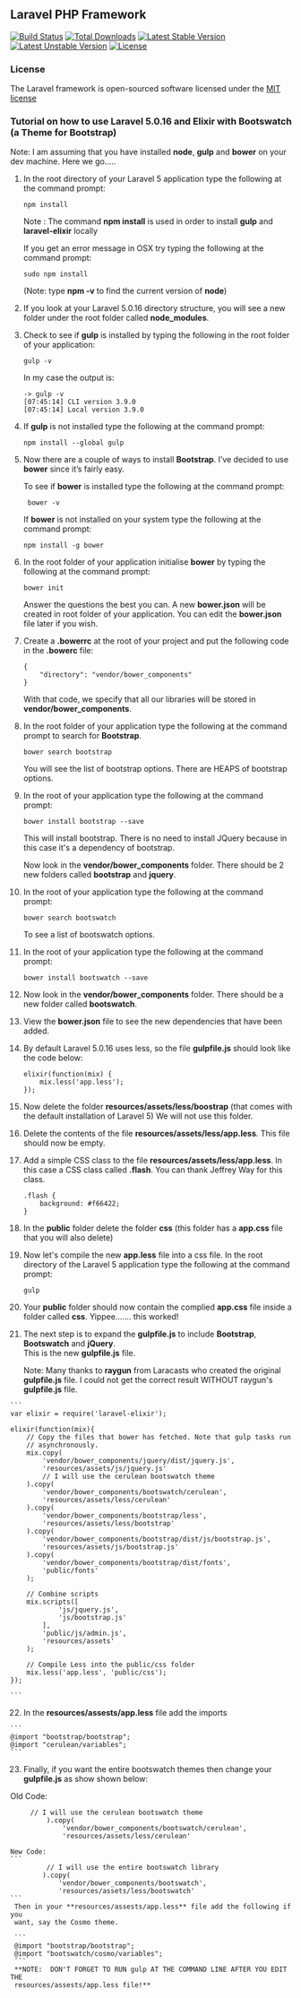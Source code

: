 ## Laravel PHP Framework

[![Build Status](https://travis-ci.org/laravel/framework.svg)](https://travis-ci.org/laravel/framework)
[![Total Downloads](https://poser.pugx.org/laravel/framework/downloads.svg)](https://packagist.org/packages/laravel/framework)
[![Latest Stable Version](https://poser.pugx.org/laravel/framework/v/stable.svg)](https://packagist.org/packages/laravel/framework)
[![Latest Unstable Version](https://poser.pugx.org/laravel/framework/v/unstable.svg)](https://packagist.org/packages/laravel/framework)
[![License](https://poser.pugx.org/laravel/framework/license.svg)](https://packagist.org/packages/laravel/framework)

### License

The Laravel framework is open-sourced software licensed under the [MIT license](http://opensource.org/licenses/MIT)

### Tutorial on how to use Laravel 5.0.16 and Elixir with Bootswatch (a Theme for Bootstrap)

Note:   I am assuming that you have installed **node**, **gulp** and **bower** on your dev machine.
        Here we go.....

1. In the root directory of your Laravel 5 application type the following at the command prompt: 
	```
	npm install
    ```
	Note : The command **npm install** 
           is used in order to install **gulp** and **laravel-elixir** locally

	If you get an error message in OSX try typing the following at the command prompt:
	```
	sudo npm install
    ```
   (Note:  type **npm -v** to find the current version of **node**)
 
2.  If you look at your Laravel 5.0.16 directory structure, you will see a new folder under
 	the root folder called **node_modules**.

3.  Check to see if **gulp** is installed by typing the following in the root folder of your application:

    ```
	gulp -v
	```
	

    In my case the output is:
	```
	-> gulp -v
	[07:45:14] CLI version 3.9.0
	[07:45:14] Local version 3.9.0
	```
	
4.  If **gulp** is not installed type the following at the command prompt:
	```	
	npm install --global gulp
	```
	
5. Now there are a couple of ways to install **Bootstrap**. I’ve decided to use **bower** 
   since it’s fairly easy.
   
   To see if **bower** is installed type the following at the command prompt:
   ```
   	bower -v
   ```
   If **bower** is not installed on your system type the following at the command prompt:
   ```
   npm install -g bower
   ```
   
6. In the root folder of your application initialise **bower** by typing 
   the following at the command prompt:

   ```
   bower init
   ```
   
   Answer the questions the best you can.  A new **bower.json** will be created in root folder
   of your application.  You can edit the **bower.json** file later if you wish.

7. Create a **.bowerrc** at the root of your project and put the following code 
   in the **.bowerc** file:
   
	```
	{
		"directory": "vendor/bower_components"
	}
	```
	
    With that code, we specify that all our libraries will be stored in **vendor/bower_components**.

8.  In the root folder of your application type the following at the command prompt to search for
    **Bootstrap**.
    ```
	bower search bootstrap
	```
	You will see the list of bootstrap options.  There are HEAPS of bootstrap options.

9.  In the root of your application type the following at the command prompt:

    ```
	bower install bootstrap --save
    ```
    
	This will install bootstrap. There is no need to install JQuery because in this 
	case it's a dependency of bootstrap.

	Now look in the **vendor/bower_components** folder.  There should be
	2 new folders called **bootstrap** and **jquery**.

10. In the root of your application type the following at the command prompt:

    ```
	bower search bootswatch
    ```
    
	To see a list of bootswatch options.


11. In the root of your application type the following at the command prompt:

	```	
	bower install bootswatch --save
    ```

12.  Now look in the **vendor/bower_components** folder.  There should be
	 a new folder called **bootswatch**.

13. View the **bower.json** file to see the new dependencies that have been added.


14. By default Laravel 5.0.16 uses less, so the file **gulpfile.js** should look like
    the code below:
    
    ```
    elixir(function(mix) {
    	mix.less('app.less');
    });
    ```
    
15. Now delete the folder **resources/assets/less/boostrap** (that comes with the default installation of Laravel 5)
 	 We will not use this folder.

16. Delete the contents of the file **resources/assets/less/app.less**.  This file should now
 	 be empty.

17. Add a simple CSS class to the file **resources/assets/less/app.less**. 
    In this case a CSS class called **.flash**.  You can thank Jeffrey Way for this class.
    
    ```
    .flash {
        background: #f66422;
    } 
    ```

18. In the **public** folder delete the folder **css** (this folder has a **app.css** file that you will
    also delete)


19. Now let's compile the new **app.less** file into a css file.  In the root directory of the Laravel 5
 	application type the following at the command prompt:
 	
    ```
 	gulp
    ```
    
20.  Your **public** folder should now contain the complied **app.css** file inside
     a folder called **css**.  Yippee....... this worked!

21.  The next step is to expand the **gulpfile.js** to include **Bootstrap**, **Bootswatch** and
     **jQuery**.  
     This is the new **gulpfile.js** file.
     
     Note:  Many thanks to **raygun** from Laracasts who created the original **gulpfile.js** file.
            I could not get the correct result WITHOUT raygun's **gulpfile.js** file.
            
    ```
    var elixir = require('laravel-elixir');
    
    elixir(function(mix){
        // Copy the files that bower has fetched. Note that gulp tasks run
        // asynchronously. 
        mix.copy(
            'vendor/bower_components/jquery/dist/jquery.js',
            'resources/assets/js/jquery.js'
            // I will use the cerulean bootswatch theme
        ).copy(
            'vendor/bower_components/bootswatch/cerulean',
            'resources/assets/less/cerulean'
        ).copy(
            'vendor/bower_components/bootstrap/less',
            'resources/assets/less/bootstrap'
        ).copy(
            'vendor/bower_components/bootstrap/dist/js/bootstrap.js',
            'resources/assets/js/bootstrap.js'
        ).copy(
            'vendor/bower_components/bootstrap/dist/fonts',
            'public/fonts'
        );

        // Combine scripts
        mix.scripts([
                'js/jquery.js',
                'js/bootstrap.js'
            ],
            'public/js/admin.js',
            'resources/assets'
        );

        // Compile Less into the public/css folder
        mix.less('app.less', 'public/css');
    });
    
	```

22.  In the **resources/assests/app.less** file add the imports

	```
	@import "bootstrap/bootstrap";
	@import "cerulean/variables";
	```

23. Finally, if you want the entire bootswatch themes then change your **gulpfile.js**
   as show shown below:


   Old Code:
   ```
        // I will use the cerulean bootswatch theme
		    ).copy(
		        'vendor/bower_components/bootswatch/cerulean',
		        'resources/assets/less/cerulean'
   ```
    New Code:
    ```
    	     // I will use the entire bootswatch library
    		).copy(
        		'vendor/bower_components/bootswatch',
        		'resources/assets/less/bootswatch'
    ```
     Then in your **resources/assests/app.less** file add the following if you
     want, say the Cosmo theme.
     
     ```
     @import "bootstrap/bootstrap";
     @import "bootswatch/cosmo/variables";
     ```
     **NOTE:  DON'T FORGET TO RUN gulp AT THE COMMAND LINE AFTER YOU EDIT THE
     resources/assests/app.less file!**